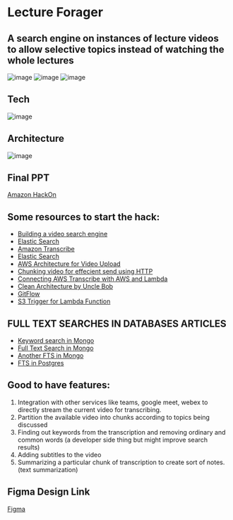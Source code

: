 # Lecture Forager
## A search engine on instances of lecture videos to allow selective topics instead of watching the whole lectures
![image](./Snapshot1.png)
![image](./Snapshot2.png)
![image](./Snapshot3.png)

## Tech
![image](https://user-images.githubusercontent.com/43509699/124736957-257ad600-df35-11eb-8c8a-25bfdbac80cc.png)

## Architecture
![image](https://user-images.githubusercontent.com/43509699/124737555-af2aa380-df35-11eb-819a-e0bc9e73e47b.png)


## Final PPT
 [Amazon HackOn](https://docs.google.com/presentation/d/1BHECZ3y1uM5yhqO-iKB7efPvNsr7rB36qsYkS9SbJ60/edit)

## Some resources to start the hack:
- [Building a video search engine](https://towardsdatascience.com/building-a-video-search-engine-b93305126b59)
- [Elastic Search](https://towardsdatascience.com/building-a-video-search-engine-b93305126b59)
- [Amazon Transcribe](https://us-east-2.console.aws.amazon.com/transcribe/home?region=us-east-2#welcome)
- [Elastic Search](https://blog.logrocket.com/full-text-search-with-node-js-and-elasticsearch-on-docker/)
- [AWS Architecture for Video Upload](https://aws.amazon.com/blogs/machine-learning/analyzing-contact-center-calls-part-1-use-amazon-transcribe-and-amazon-comprehend-to-analyze-customer-sentiasdment/)
- [Chunking video for effecient send using HTTP]()
- [Connecting AWS Transcribe with AWS and Lambda](https://towardsdatascience.com/speech-to-text-using-aws-transcribe-s3-and-lambda-a6e88fb3a48e)
- [Clean Architecture by Uncle Bob](https://blog.cleancoder.com/uncle-bob/2012/08/13/the-clean-architecture.html)
- [GitFlow](https://www.atlassian.com/git/tutorials/comparing-workflows/gitflow-workflow)
- [S3 Trigger for Lambda Function](https://docs.aws.amazon.com/lambda/latest/dg/with-s3-example.html)

## FULL TEXT SEARCHES IN DATABASES ARTICLES
- [Keyword search in Mongo](https://stories.mlh.io/full-text-search-in-minutes-with-mongodb-atlas-602f9e163ca6)
- [Full Text Search in Mongo](https://code.tutsplus.com/tutorials/full-text-search-in-mongodb--cms-24835)
- [Another FTS in Mongo](https://deniseyu.github.io/full-text-search-mongodb/)
- [FTS in Postgres](https://alibaba-cloud.medium.com/using-postgresql-to-create-an-efficient-search-engine-d0ab8e11b7)

## Good to have features:
1. Integration with other services like teams, google meet, webex to directly stream the current video for transcribing.
2. Partition the available video into chunks according to topics being discussed
3. Finding out keywords from the transcription and removing ordinary and common words (a developer side thing but might improve search results)
4. Adding subtitles to the video
5. Summarizing a particular chunk of transcription to create sort of notes. (text summarization)


## Figma Design Link
[Figma](https://www.figma.com/file/8GuB6KhRG1FmoFoTFN3DcE/Lecture-Forager?node-id=0%3A1) 
